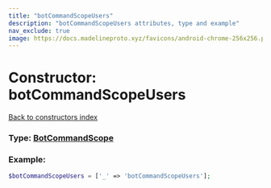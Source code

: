 ```yaml
---
title: "botCommandScopeUsers"
description: "botCommandScopeUsers attributes, type and example"
nav_exclude: true
image: https://docs.madelineproto.xyz/favicons/android-chrome-256x256.png
---
```

# Constructor: botCommandScopeUsers  
[Back to constructors index](/API_docs/constructors/index.md)






### Type: [BotCommandScope](/API_docs/types/BotCommandScope.md)


### Example:

```php
$botCommandScopeUsers = ['_' => 'botCommandScopeUsers'];
```  
